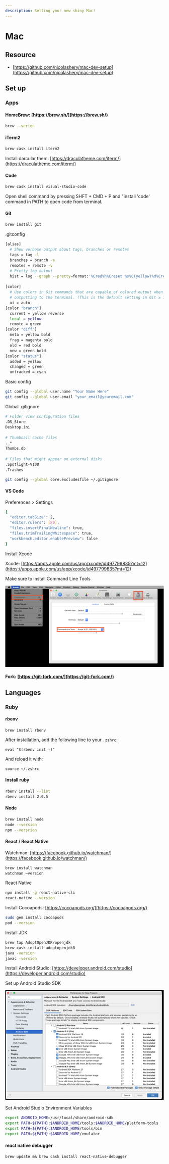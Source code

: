 ```yaml
---
description: Setting your new shiny Mac!
---
```


# Mac

## Resource

* [https://github.com/nicolashery/mac-dev-setup](https://github.com/nicolashery/mac-dev-setup)

## Set up

### Apps

#### HomeBrew: [https://brew.sh/](https://brew.sh/)

```bash
brew --verion
```

#### iTerm2

```bash
brew cask install iterm2
```

Install darcular them: [https://draculatheme.com/iterm/](https://draculatheme.com/iterm/)

#### Code

```bash
brew cask install visual-studio-code
```

Open shell command by pressing SHFT + CMD + P and "install 'code' command in PATH to open code from terminal. 

#### Git

```bash
brew install git
```

.gitconfig

```bash
[alias]
  # Show verbose output about tags, branches or remotes
  tags = tag -l
  branches = branch -a
  remotes = remote -v
  # Pretty log output
  hist = log --graph --pretty=format:'%Cred%h%Creset %s%C(yellow)%d%Creset %Cgreen(%cr)%Creset [%an]' --abbrev-commit --date=relative

[color]
  # Use colors in Git commands that are capable of colored output when
  # outputting to the terminal. (This is the default setting in Git ≥ 1.8.4.)
  ui = auto
[color "branch"]
  current = yellow reverse
  local = yellow
  remote = green
[color "diff"]
  meta = yellow bold
  frag = magenta bold
  old = red bold
  new = green bold
[color "status"]
  added = yellow
  changed = green
  untracked = cyan
```

Basic config

```bash
git config --global user.name "Your Name Here"
git config --global user.email "your_email@youremail.com"
```

Global .gitignore

```bash
# Folder view configuration files
.DS_Store
Desktop.ini

# Thumbnail cache files
._*
Thumbs.db

# Files that might appear on external disks
.Spotlight-V100
.Trashes
```

```bash
git config --global core.excludesfile ~/.gitignore
```

#### VS Code

Preferences &gt; Settings

```bash
{
  "editor.tabSize": 2,
  "editor.rulers": [80],
  "files.insertFinalNewline": true,
  "files.trimTrailingWhitespace": true,
  "workbench.editor.enablePreview": false
}
```

Install Xcode

Xcode: [https://apps.apple.com/us/app/xcode/id497799835?mt=12](https://apps.apple.com/us/app/xcode/id497799835?mt=12)

Make sure to install Command Line Tools

![](.gitbook/assets/image%20%284%29.png)

#### Fork: [https://git-fork.com/](https://git-fork.com/)

## Languages

### Ruby

#### rbenv

```text
brew install rbenv
```

After installation, add the following line to your `.zshrc`:

```text
eval "$(rbenv init -)"
```

And reload it with:

```text
source ~/.zshrc
```

#### Install ruby

```bash
rbenv install --list
rbenv install 2.6.5
```

#### Node

```bash
brew install node
node -–version
npm --versrion
```

#### React / React Native

Watchman: [https://facebook.github.io/watchman/](https://facebook.github.io/watchman/)

```bash
brew install watchman
watchman –version
```

React Native

```bash
npm install -g react-native-cli
react-native --version
```

Install Cocoapods: [https://cocoapods.org/](https://cocoapods.org/)

```bash
sudo gem install cocoapods
pod --version
```

Install JDK

```bash
brew tap AdoptOpenJDK/openjdk
brew cask install adoptopenjdk8
java -version
javac -version
```

Install Android Studio: [https://developer.android.com/studio](https://developer.android.com/studio)

Set up Android Studio SDK

![](.gitbook/assets/image%20%2813%29.png)

Set Android Studio Environment Variables

```bash
export ANDROID_HOME=/usr/local/share/android-sdk
export PATH=${PATH}:$ANDROID_HOME/tools:$ANDROID_HOME/platform-tools
export PATH=${PATH}:$ANDROID_HOME/tools/bin
export PATH=${PATH}:$ANDROID_HOME/emulator
```

#### react native debugger

```text
brew update && brew cask install react-native-debugger
```

